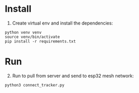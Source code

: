 

# Install

1. Create virtual env and install the dependencies:
```
python venv venv
source venv/bin/activate 
pip install -r requirements.txt
```

# Run

2. Run to pull from server and send to esp32 mesh network:
```
python3 connect_tracker.py
```